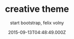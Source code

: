 ---
title: creative theme
github: https://github.com/volny/creative-theme-jekyll
demo: https://volny.github.io/creative-theme-jekyll
author: start bootstrap, felix volny
ssg:
  - Jekyll
cms:
  - Markdown
date: 2015-09-13T04:48:49.000Z
draft: true
publish_date: '2015-09-13T04:48:49Z'
update_date: '2018-11-16T23:57:37Z'
github_star: 458
github_fork: 855
---